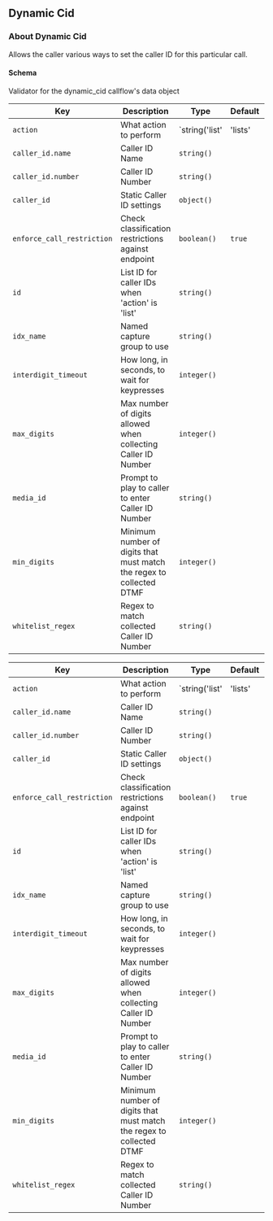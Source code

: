 ## Dynamic Cid

### About Dynamic Cid

Allows the caller various ways to set the caller ID for this particular call.

#### Schema

Validator for the dynamic_cid callflow's data object



Key | Description | Type | Default | Required
--- | ----------- | ---- | ------- | --------
`action` | What action to perform | `string('list' | 'lists' | 'manual' | 'static')` |   | `false`
`caller_id.name` | Caller ID Name | `string()` |   | `false`
`caller_id.number` | Caller ID Number | `string()` |   | `false`
`caller_id` | Static Caller ID settings | `object()` |   | `false`
`enforce_call_restriction` | Check classification restrictions against endpoint | `boolean()` | `true` | `false`
`id` | List ID for caller IDs when 'action' is 'list' | `string()` |   | `false`
`idx_name` | Named capture group to use | `string()` |   | `false`
`interdigit_timeout` | How long, in seconds, to wait for keypresses | `integer()` |   | `false`
`max_digits` | Max number of digits allowed when collecting Caller ID Number | `integer()` |   | `false`
`media_id` | Prompt to play to caller to enter Caller ID Number | `string()` |   | `false`
`min_digits` | Minimum number of digits that must match the regex to collected DTMF | `integer()` |   | `false`
`whitelist_regex` | Regex to match collected Caller ID Number | `string()` |   | `false`



Key | Description | Type | Default | Required
--- | ----------- | ---- | ------- | --------
`action` | What action to perform | `string('list' | 'lists' | 'manual' | 'static')` |   | `false`
`caller_id.name` | Caller ID Name | `string()` |   | `false`
`caller_id.number` | Caller ID Number | `string()` |   | `false`
`caller_id` | Static Caller ID settings | `object()` |   | `false`
`enforce_call_restriction` | Check classification restrictions against endpoint | `boolean()` | `true` | `false`
`id` | List ID for caller IDs when 'action' is 'list' | `string()` |   | `false`
`idx_name` | Named capture group to use | `string()` |   | `false`
`interdigit_timeout` | How long, in seconds, to wait for keypresses | `integer()` |   | `false`
`max_digits` | Max number of digits allowed when collecting Caller ID Number | `integer()` |   | `false`
`media_id` | Prompt to play to caller to enter Caller ID Number | `string()` |   | `false`
`min_digits` | Minimum number of digits that must match the regex to collected DTMF | `integer()` |   | `false`
`whitelist_regex` | Regex to match collected Caller ID Number | `string()` |   | `false`
